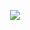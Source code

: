<p align="center"> 
  <a href="https://github.com/kholilrnm" target="_blank">
    <img align="center" src="https://github-readme-stats.vercel.app/api/wakatime?username=@kholilrnm&compact=True">
  </a>
</p>

